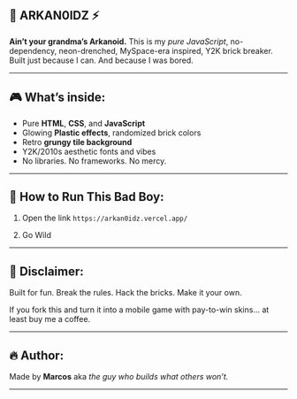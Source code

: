 ## 📀 ARKAN0IDZ ⚡

**Ain’t your grandma’s Arkanoid.**
This is my *pure JavaScript*, no-dependency, neon-drenched, MySpace-era inspired, Y2K brick breaker.
Built just because I can. And because I was bored.

---

## 🎮 What’s inside:

* Pure **HTML**, **CSS**, and **JavaScript**
* Glowing **Plastic effects**, randomized brick colors
* Retro **grungy tile background**
* Y2K/2010s aesthetic fonts and vibes
* No libraries. No frameworks. No mercy.

---

## 🚀 How to Run This Bad Boy:

1. Open the link
   `https://arkan0idz.vercel.app/`

2. Go Wild

---

## 📢 Disclaimer:

Built for fun.
Break the rules. Hack the bricks. Make it your own.

If you fork this and turn it into a mobile game with pay-to-win skins… at least buy me a coffee.

---

## 🔥 Author:

Made by **Marcos** aka *the guy who builds what others won’t.*

---
